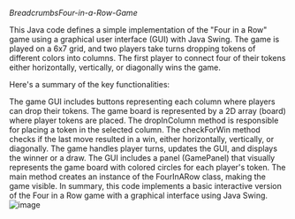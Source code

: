 *BreadcrumbsFour-in-a-Row-Game*

This Java code defines a simple implementation of the "Four in a Row" game using a graphical user interface (GUI) with Java Swing. The game is played on a 6x7 grid, and two players take turns dropping tokens of different colors into columns. The first player to connect four of their tokens either horizontally, vertically, or diagonally wins the game.

Here's a summary of the key functionalities:

The game GUI includes buttons representing each column where players can drop their tokens.
The game board is represented by a 2D array (board) where player tokens are placed.
The dropInColumn method is responsible for placing a token in the selected column.
The checkForWin method checks if the last move resulted in a win, either horizontally, vertically, or diagonally.
The game handles player turns, updates the GUI, and displays the winner or a draw.
The GUI includes a panel (GamePanel) that visually represents the game board with colored circles for each player's token.
The main method creates an instance of the FourInARow class, making the game visible.
In summary, this code implements a basic interactive version of the Four in a Row game with a graphical interface using Java Swing.
![image](https://github.com/Jameel-ezz/Four-in-a-Row-Game/assets/120614240/8cd4ef07-1708-4316-8562-67db1136e64d)
